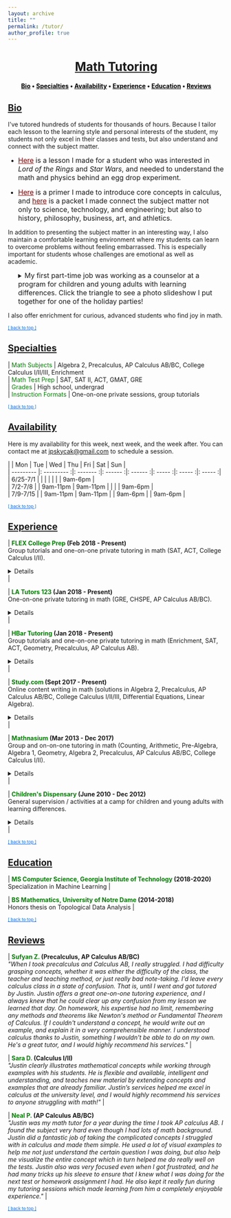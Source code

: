 ```yaml
---
layout: archive
title: ""
permalink: /tutor/
author_profile: true
---
```


<head>
    <style type="text/css">
       a.nav:link {color: black;}    /* unvisited link */
       a.nav:visited {color: black;}   /* visited link */
       a.nav:hover {color: #0066ff; text-decoration: underline;}    /* mouse over link */
       a.nav:active {color: #0066ff; text-decoration: underline;}   /* selected link */
       a.body:link {color: maroon;}    /* unvisited link */
       a.body:visited {color: maroon;}   /* visited link */
       a.body:hover {color: #0066ff; text-decoration: underline;}    /* mouse over link */
       a.body:active {color: #0066ff; text-decoration: underline;}   /* selected link */
       a.home:link {color: #0066ff;}    /* unvisited link */
       a.home:visited {color: #0066ff;}   /* visited link */
       a.home:hover {color: #0066ff; text-decoration: none;}    /* mouse over link */
       a.home:active {color: #0066ff; text-decoration: none;}   /* selected link */
    </style>
</head>

# [<center>Math Tutoring</center>](#top)

<center><b><a class="nav" href="http://www.jpskycak.com/tutor/#bio">Bio</a> • <a class="nav" href="http://www.jpskycak.com/tutor/#specialties">Specialties</a> • <a class="nav" href="http://www.jpskycak.com/tutor/#availability">Availability</a> • <a class="nav" href="http://www.jpskycak.com/tutor/#experience">Experience</a> • <a class="nav" href="http://www.jpskycak.com/tutor/#education">Education</a> • <a class="nav" href="http://www.jpskycak.com/tutor/#reviews">Reviews</a></b></center>

## [Bio](#bio)

I've tutored hundreds of students for thousands of hours. Because I tailor each lesson to the learning style and personal interests of the student, my students not only excel in their classes and tests, but also understand and connect with the subject matter.  

<font size="3em"><ul><li><a class="body" target="_blank" href="https://jpskycak.github.io/files/jpskycak-ian.pdf">Here</a> is a lesson I made for a student who was interested in <i>Lord of the Rings</i> and <i>Star Wars</i>, and needed to understand the math and physics behind an egg drop experiment.</li>  
<li><a class="body" target="_blank" href="https://jpskycak.github.io/files/jpskycak-calc_primer.pdf">Here</a> is a primer I made to introduce core concepts in calculus, and <a class="body" target="_blank" href="https://jpskycak.github.io/files/jpskycak-calc_connections.pdf">here</a> is a packet I made connect the subject matter not only to science, technology, and engineering; but also to history, philosophy, business, art, and athletics.</li></ul></font>  

In addition to presenting the subject matter in an interesting way, I also maintain a comfortable learning environment where my students can learn to overcome problems without feeling embarrassed. This is especially important for students whose challenges are emotional as well as academic.  

<font size="3em"><ul style="list-style-type:none"><li><details><summary>My first part-time job was working as a counselor at a program for children and young adults with learning differences. Click the triangle to see a photo slideshow I put together for one of the holiday parties!</summary><video src="https://jpskycak.github.io/files/jpskycak-childrens_dispensary.mp4" width="320" height="200" controls preload></video></details></li></ul></font>  

I also offer enrichment for curious, advanced students who find joy in math.  

<font size="1"><a class="home" href="http://www.jpskycak.com/tutor/#top">[ back to top ]</a></font>

## [Specialties](#specialties)

 | <font color="green">Math Subjects</font> | Algebra 2, Precalculus, AP Calculus AB/BC, College Calculus I/II/III, Enrichment  
 | <font color="green">Math Test Prep</font> | SAT, SAT II, ACT, GMAT, GRE  
 | <font color="green">Grades</font> | High school, undergrad  
 | <font color="green">Instruction Formats</font> | One-on-one private sessions, group tutorials  
 
<font size="1"><a class="home" href="http://www.jpskycak.com/tutor/#top">[ back to top ]</a></font>

## [Availability](#availability)

Here is my availability for this week, next week, and the week after. You can contact me at jpskycak@gmail.com to schedule a session.  

|           | Mon         | Tue       | Wed      | Thu      | Fri     | Sat     | Sun     |  
| --------- |: --------- :|: ------- :|: ------ :|: ------ :|: ----- :|: ----- :|: ----- :|  
| 6/25-7/1  |             |           |          |          |         |         | 9am-6pm |  
| 7/2-7/8   |             | 9am-11pm  | 9am-11pm |          |         |         | 9am-6pm |  
| 7/9-7/15  |             | 9am-11pm  | 9am-11pm |          | 9am-6pm |         | 9am-6pm |  

<font size="1"><a class="home" href="http://www.jpskycak.com/tutor/#top">[ back to top ]</a></font>

## [Experience](#experience)
 
| <b><font color="green">FLEX College Prep</font> (Feb 2018 - Present)</b><br> Group tutorials and one-on-one private tutoring in math (SAT, ACT, College Calculus I/II).<br> <details><br> <b>Hours:</b> ~75<br> <b>Students:</b> ~10<br> <b>Location:</b> South Bend, IN<br> <b>Website:</b> <a class="body" target="_blank" href="https://www.flexcollegeprep.com/locations/pasadena/">flexcollegeprep.com/locations/pasadena</a></details> |  

| <b><font color="green">LA Tutors 123</font> (Jan 2018 - Present)</b><br> One-on-one private tutoring in math (GRE, CHSPE, AP Calculus AB/BC).<br> <details><br> <b>Hours:</b> ~50<br> <b>Students:</b> ~5<br> <b>Location:</b> Pasadena, CA<br> <b>Website:</b> <a class="body" target="_blank" href="http://www.latutors123.com/">latutors123.com</a></details> |  

| <b><font color="green">HBar Tutoring</font> (Jan 2018 - Present)</b><br> Group tutorials and one-on-one private tutoring in math (Enrichment, SAT, ACT, Geometry, Precalculus, AP Calculus AB).<br> <details><br> <b>Hours:</b> ~100<br> <b>Students:</b> ~20<br> <b>Location:</b> Pasadena, CA<br> <b>Website:</b> <a class="body" target="_blank" href="http://www.hbartutoring.com/">hbartutoring.com</a></details> |  

| <b><font color="green">Study.com</font> (Sept 2017 - Present)</b><br> Online content writing in math (solutions in Algebra 2, Precalculus, AP Calculus AB/BC, College Calculus I/II/III, Differential Equations, Linear Algebra).<br> <details><br> <b>Hours:</b> ~300<br> <b>Solutions:</b> ~1,500<br> <b>Location:</b> Remote<br> <b>Website:</b> <a class="body" target="_blank" href="https://study.com/learn/math-questions-and-answers.html">study.com/learn/math-questions-and-answers.html</a></details> |  

| <b><font color="green">Mathnasium</font> (Mar 2013 - Dec 2017)</b><br> Group and on-on-one tutoring in math (Counting, Arithmetic, Pre-Algebra, Algebra 1, Geometry, Algebra 2, Precalculus, AP Calculus AB/BC, College Calculus I/II).<br> <details><br> <b>Hours:</b> ~2,500<br> <b>Students:</b> ~300<br> <b>Location:</b> Granger, IN<br> <b>Website:</b> <a class="body" target="_blank" href="http://www.mathnasium.com/granger">mathnasium.com/granger</a></details> |  

| <b><font color="green">Children's Dispensary</font> (June 2010 - Dec 2012)</b><br> General supervision / activities at a camp for children and young adults with learning differences.<br> <details><br> <b>Hours:</b> ~700<br> <b>Students:</b> ~100<br> <b>Location:</b> South Bend, IN<br> <b>Website:</b> <a class="body" target="_blank" href="http://childrensdispensary.org/">childrensdispensary.org</a></details> |  

<font size="1"><a class="home" href="http://www.jpskycak.com/tutor/#top">[ back to top ]</a></font>

## [Education](#education)

| <b><font color="green">MS Computer Science, Georgia Institute of Technology</font> (2018-2020)</b><br> Specialization in Machine Learning |  

| <b><font color="green">BS Mathematics, University of Notre Dame</font> (2014-2018)</b><br> Honors thesis on Topological Data Analysis |  
 
<font size="1"><a class="home" href="http://www.jpskycak.com/tutor/#top">[ back to top ]</a></font>

## [Reviews](#reviews)

| <b><font color="green">Sufyan Z.</font> (Precalculus, AP Calculus AB/BC)</b><br> <i>"When I took precalculus and Calculus AB, I really struggled. I had difficulty grasping concepts, whether it was either the difficulty of the class, the teacher and teaching method, or just really bad note-taking. I'd leave every calculus class in a state of confusion. That is, until I went and got tutored by Justin. Justin offers a great one-on-one tutoring experience, and I always knew that he could clear up any confusion from my lesson we learned that day. On homework, his expertise had no limit, remembering any methods and theorems like Newton's method or Fundamental Theorem of Calculus. If I couldn't understand a concept, he would write out an example, and explain it in a very comprehensible manner. I understood calculus thanks to Justin, something I wouldn't be able to do on my own. He's a great tutor, and I would highly recommend his services."</i> |  

| <b><font color="green">Sara D.</font> (Calculus I/II)</b><br> <i>"Justin clearly illustrates mathematical concepts while working through examples with his students. He is flexible and available, intelligent and understanding, and teaches new material by extending concepts and examples that are already familiar. Justin’s services helped me excel in calculus at the university level, and I would highly recommend his services to anyone struggling with math!"</i> |  

| <b><font color="green">Neal P.</font> (AP Calculus AB/BC)</b><br> <i>"Justin was my math tutor for a year during the time I took AP calculus AB. I found the subject very hard even though I had lots of math background. Justin did a fantastic job of taking the complicated concepts I struggled with in calculus and made them simple. He used a lot of visual examples to help me not just understand the certain question I was doing, but also help me visualize the entire concept which in turn helped me do really well on the tests. Justin also was very focused even when I got frustrated, and he had many tricks up his sleeve to ensure that I knew what I was doing for the next test or homework assignment I had. He also kept it really fun during my tutoring sessions which made learning from him a completely enjoyable experience."</i> |  

<font size="1"><a class="home" href="http://www.jpskycak.com/tutor/#top">[ back to top ]</a></font>
